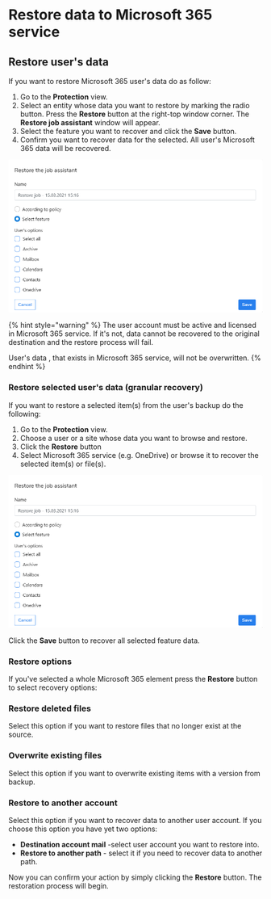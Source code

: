 # Restore data to Microsoft 365 service

## Restore user's data

If you want to restore Microsoft 365 user's data do as follow:

1. Go to the **Protection** view.
2. Select an entity whose data you want to restore by marking the radio button. Press the **Restore** button at the right-top window corner. The **Restore job assistant** window will appear.
3. Select the feature you want to recover and click the **Save** button.
4. Confirm you want to recover data for the selected. All user's Microsoft 365 data will be recovered.

![](../../.gitbook/assets/image%20%2823%29.png)

{% hint style="warning" %}
The user account must be active and licensed  in Microsoft 365 service. If it's not, data cannot be recovered to the original destination and the restore process will fail.

User's data , that exists in Microsoft 365 service, will not be overwritten. 
{% endhint %}





### Restore selected user's data \(granular recovery\)

If you  want to restore a selected item\(s\) from the user's backup do the following:

1. Go to the **Protection** view.
2. Choose a user or a site whose data you want to browse and restore.
3. Click the **Restore** button
4. Select Microsoft 365 service \(e.g. OneDrive\) or browse it to recover the selected item\(s\) or file\(s\).  

![](../../.gitbook/assets/image%20%2825%29.png)

Click the **Save** button to recover all selected feature data.



### Restore options

If you've selected a whole Microsoft 365 element press the **Restore** button to select recovery options: 

### Restore deleted files

Select this option if you want to restore files that no longer exist at the source. 

### Overwrite existing files

Select this option if you want to overwrite existing items with a version from backup.

### Restore to another account

Select this option if you want to recover data to another user account.  If you choose this option you have yet two options:

* **Destination account mail** -select user account you want to restore into.
* **Restore to another path** - select it if you need to recover data to another path.

Now you can confirm your action by simply clicking the **Restore** button. The restoration process will begin.      

